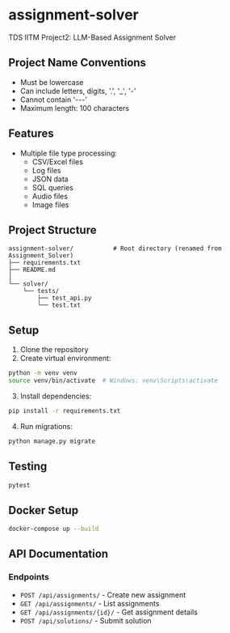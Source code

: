 # assignment-solver

TDS IITM Project2: LLM-Based Assignment Solver

## Project Name Conventions
- Must be lowercase
- Can include letters, digits, '.', '_', '-'
- Cannot contain '---'
- Maximum length: 100 characters

## Features

- Multiple file type processing:
  - CSV/Excel files
  - Log files
  - JSON data
  - SQL queries
  - Audio files
  - Image files
  
## Project Structure
```
assignment-solver/           # Root directory (renamed from Assignment_Solver)
├── requirements.txt
├── README.md
│
└── solver/
    └── tests/
        ├── test_api.py
        └── test.txt
```

## Setup

1. Clone the repository
2. Create virtual environment:
```bash
python -m venv venv
source venv/bin/activate  # Windows: venv\Scripts\activate
```

3. Install dependencies:
```bash
pip install -r requirements.txt
```

4. Run migrations:
```bash
python manage.py migrate
```

## Testing

```bash
pytest
```

## Docker Setup

```bash
docker-compose up --build
```

## API Documentation

### Endpoints

- `POST /api/assignments/` - Create new assignment
- `GET /api/assignments/` - List assignments
- `GET /api/assignments/{id}/` - Get assignment details
- `POST /api/solutions/` - Submit solution
